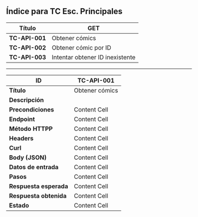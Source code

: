 ## Índice para TC Esc. Principales

| **Título** | **GET** |
| ------------- | ------------- |
| **TC-API-001** | Obtener cómics  |
| **TC-API-002** | Obtener cómic por ID |
| **TC-API-003**  | Intentar obtener ID inexistente  |

---

| ID  | TC-API-001 |
| ------------- | ------------- |
| **Título** | Obtener cómics  |
| **Descripción** |   |
| **Precondiciones**  | Content Cell  |
| **Endpoint**  | Content Cell  |
| **Método HTTPP**  | Content Cell  |
| **Headers**  | Content Cell  |
| **Curl**  | Content Cell  |
| **Body (JSON)**  | Content Cell  |
| **Datos de entrada** | Content Cell  |
| **Pasos**  | Content Cell  |
| **Respuesta esperada**  | Content Cell  |
| **Respuesta obtenida**  | Content Cell  |
| **Estado**  | Content Cell  |
